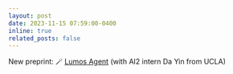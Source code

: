 ```yaml
---
layout: post
date: 2023-11-15 07:59:00-0400
inline: true
related_posts: false
---
```


New preprint: 🪄 [Lumos Agent](https://arxiv.org/abs/2311.05657) (with AI2 intern Da Yin from UCLA)
